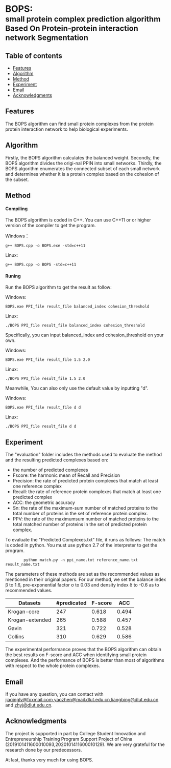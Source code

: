 # BOPS: <br><small>small protein complex prediction algorithm **B**ased **O**n **P**rotein-protein interaction network **S**egmentation</small>

## Table of contents
* [Features](#Features)
* [Algorithm](#Process)
* [Method](#Method)
* [Experiment](#Experiment)
* [Email](#Email)
* [Acknowledgments](#Acknowledgments)

## Features
The BOPS algorithm can find small protein complexes from the protein protein interaction network to help biological experiments.

## Algorithm
Firstly, the BOPS algorithm calculates the balanced weight. Secondly, the BOPS algorithm divides the origi-nal PPIN into small networks. Thirdly, the BOPS algorithm enumerates the connected subset of each small network and determines whether it is a protein complex based on the cohesion of the subset.

## Method

#### Compiling
The BOPS algorithm is coded in C++. You can use C++11 or or higher version of the compiler to get the program.

Windows：
```
g++ BOPS.cpp -o BOPS.exe -std=c++11
```
Linux:
```
g++ BOPS.cpp -o BOPS -std=c++11
```
#### Runing
Run the BOPS algorithm to get the result as follow:

Windows:
```
BOPS.exe PPI_file result_file balanced_index cohesion_threshold
```
Linux:
```
./BOPS PPI_file result_file balanced_index cohesion_threshold
```

Specifically, you can input balanced_index and cohesion_threshold on your own.

Windows:
```
BOPS.exe PPI_file result_file 1.5 2.0
```
Linux:
```
./BOPS PPI_file result_file 1.5 2.0
```

Meanwhile, You can also only use the default value by inputting "d".

Windows:
```
BOPS.exe PPI_file result_file d d
```
Linux:
```
./BOPS PPI_file result_file d d
```

## Experiment

The "evaluation" folder includes the methods used to evaluate the method and the resulting predicted complexes based on:

- the number of predicted complexes
- Fscore: the harmonic mean of Recall and Precision
- Precision: the rate of predicted protein complexes that match at least one reference complex 
- Recall: the rate of reference protein complexes that match at least one predicted complex
- ACC: the geometric accuracy
- Sn: the rate of the maximum-sum number of matched proteins to the total number of proteins in the set of reference protein complex.
- PPV: the rate of the maximumsum number of matched proteins to the total matched number of proteins in the set of predicted protein complex. 

To evaluate the "Predicted Complexes.txt" file, it runs as follows:
The match is coded in python. You must use python 2.7 of the interpreter to get the program.
			
  			python match.py -n ppi_name.txt reference_name.txt result_name.txt
            

The parameters of these methods are set as the recommended values as mentioned in their original papers. For our method, we set the balance index β to 1.6, pre-exponential factor σ to 0.03 and density index δ to -0.6 as to recommended values.

| Datasets         | \#predicated | F\-score | ACC    |
|------------------|--------------|----------|--------|
| Krogan\-core     | 247          | 0\.618   | 0\.494 |
| Krogan\-extended | 265          | 0\.588   | 0\.457 |
| Gavin            | 321          | 0\.722   | 0\.528 |
| Collins          | 310          | 0\.629   | 0\.586 |

The experimental performance proves that the BOPS algorithm can obtain the best results on F-score and ACC when identifying small protein complexes. And the performance of BOPS is better than most of algorithms with respect to the whole protein complexes.

## Email
If you have any question, you can contact with jiaqinglv@foxmail.com,yaozhen@mail.dlut.edu.cn,liangbing@dlut.edu.cn and zhyj@dlut.edu.cn.
## Acknowledgments
The project is supported in part by College Student Innovation and Entrepreneurship Training Program Support Project of China (2019101411600010093,2020101411600010129). We are very grateful for the research done by our predecessors.

At last, thanks very much for using BOPS.

